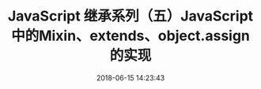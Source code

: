 ---
title: JavaScript 继承系列（五）JavaScript中的Mixin、extends、object.assign的实现
date: 2018-06-15 14:23:43
tags: [JavaScript]
categories: [JavaScript]
description: JavaScript 继承系列（五）JavaScript中的Mixin、extends、object.assign的实现
---